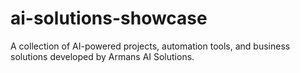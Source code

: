 # ai-solutions-showcase
A collection of AI-powered projects, automation tools, and business solutions developed by Armans AI Solutions.
